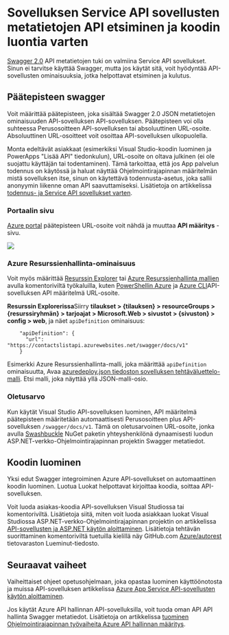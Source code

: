 <properties
    pageTitle="Sovelluksen Service API sovellusten metatietojen API etsiminen ja koodin luontia varten | Microsoft Azure"
    description="Tietoja siitä, miten Azure App Service API-sovellusten Swagger metatietojen API etsiminen ja koodin luonti helpottamiseksi."
    services="app-service\api"
    documentationCenter=".net"
    authors="tdykstra"
    manager="wpickett"
    editor=""/>

<tags
    ms.service="app-service-api"
    ms.workload="na"
    ms.tgt_pltfrm="na"
    ms.devlang="na"
    ms.topic="article"
    ms.date="08/30/2016"
    ms.author="rachelap"/>

# <a name="app-service-api-apps-metadata-for-api-discovery-and-code-generation"></a>Sovelluksen Service API sovellusten metatietojen API etsiminen ja koodin luontia varten 

[Swagger 2.0](http://swagger.io/) API metatietojen tuki on valmiina Service API sovellukset. Sinun ei tarvitse käyttää Swagger, mutta jos käytät sitä, voit hyödyntää API-sovellusten ominaisuuksia, jotka helpottavat etsiminen ja kulutus.   

## <a name="swagger-endpoint"></a>Päätepisteen swagger

Voit määrittää päätepisteen, joka sisältää Swagger 2.0 JSON metatietojen ominaisuuden API-sovelluksen API-sovelluksen. Päätepisteen voi olla suhteessa Perusosoitteen API-sovelluksen tai absoluuttinen URL-osoite. Absoluuttinen URL-osoitteet voit osoittaa API-sovelluksen ulkopuolella. 

Monta edeltävät asiakkaat (esimerkiksi Visual Studio-koodin luominen ja PowerApps "Lisää API" tiedonkulun), URL-osoite on oltava julkinen (ei ole suojattu käyttäjän tai todentaminen). Tämä tarkoittaa, että jos App palvelun todennus on käytössä ja haluat näyttää Ohjelmointirajapinnan määritelmän mistä sovelluksen itse, sinun on käytettävä todennusta-asetus, joka sallii anonyymin liikenne oman API saavuttamiseksi. Lisätietoja on artikkelissa [todennus- ja Service API sovellukset varten](app-service-api-authentication.md).

### <a name="portal-blade"></a>Portaalin sivu

[Azure portal](https://portal.azure.com/) päätepisteen URL-osoite voit nähdä ja muuttaa **API määritys** -sivu.

![](./media/app-service-api-metadata/apidefblade.png)

### <a name="azure-resource-manager-property"></a>Azure Resurssienhallinta-ominaisuus

Voit myös määrittää [Resurssin Explorer](https://resources.azure.com/) tai [Azure Resurssienhallinta mallien](../resource-group-authoring-templates.md) avulla komentoriviltä työkaluilla, kuten [PowerShellin Azure](../powershell-install-configure.md) ja [Azure CLI](../xplat-cli-install.md)API-sovelluksen API määritelmä URL-osoite. 

**Resurssin Explorerissa**Siirry **tilaukset > {tilauksen} > resourceGroups > {resurssiryhmän} > tarjoajat > Microsoft.Web > sivustot > {sivuston} > config > web**, ja näet `apiDefinition` ominaisuus:

        "apiDefinition": {
          "url": "https://contactslistapi.azurewebsites.net/swagger/docs/v1"
        }

Esimerkki Azure Resurssienhallinta-malli, joka määrittää `apiDefinition` ominaisuutta, Avaa [azuredeploy.json tiedoston sovelluksen tehtäväluettelo-malli](https://github.com/azure-samples/app-service-api-dotnet-todo-list/blob/master/azuredeploy.json). Etsi malli, joka näyttää yllä JSON-malli-osio.

### <a name="default-value"></a>Oletusarvo

Kun käytät Visual Studio API-sovelluksen luominen, API määritelmä päätepisteen määritetään automaattisesti Perusosoitteen plus API-sovelluksen `/swagger/docs/v1`. Tämä on oletusarvoinen URL-osoite, jonka avulla [Swashbuckle](https://www.nuget.org/packages/Swashbuckle) NuGet paketin yhteyshenkilönä dynaamisesti luodun ASP.NET-verkko-Ohjelmointirajapinnan projektin Swagger metatiedot. 

## <a name="code-generation"></a>Koodin luominen

Yksi edut Swagger integroiminen Azure API-sovellukset on automaattinen koodin luominen. Luotua Luokat helpottavat kirjoittaa koodia, soittaa API-sovelluksen.

Voit luoda asiakas-koodia API-sovelluksen Visual Studiossa tai komentoriviltä. Lisätietoja siitä, miten voit luoda asiakkaan luokat Visual Studiossa ASP.NET-verkko-Ohjelmointirajapinnan projektin on artikkelissa [API-sovellusten ja ASP.NET käytön aloittaminen](app-service-api-dotnet-get-started.md#codegen). Lisätietoja tehtävän suorittaminen komentoriviltä tuetuilla kielillä näy GitHub.com [Azure/autorest](https://github.com/azure/autorest) tietovaraston Lueminut-tiedosto.
 
## <a name="next-steps"></a>Seuraavat vaiheet

Vaiheittaiset ohjeet opetusohjelmaan, joka opastaa luominen käyttöönotosta ja muissa API-sovelluksen artikkelissa [Azure App Service API-sovellusten käytön aloittaminen](app-service-api-dotnet-get-started.md).

Jos käytät Azure API hallinnan API-sovelluksilla, voit tuoda oman API API hallinta Swagger metatiedot. Lisätietoja on artikkelissa [tuominen Ohjelmointirajapinnan työvaiheita Azure API hallinnan määritys](../api-management/api-management-howto-import-api.md). 
